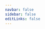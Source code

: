 ```yaml
---
navbar: false
sidebar: false
editLinks: false
---
```


<ClientOnly>
  <Run type="tree"/>
</ClientOnly>
